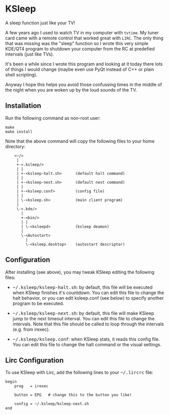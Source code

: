 KSleep
======

A sleep function just like your TV!

A few years ago I used to watch TV in my computer with `tvtime`. My tuner card came with a remote control that worked great with `LIRC`. The only thing that was missing was the "sleep" function so I wrote this very simple KDE/QT4 program to shutdown your computer from the RC at predefied intervals (just like TVs). 

It's been a while since I wrote this program and looking at it today there lots of things I would change (maybe even use PyQt instead of C++ or plain shell scripting). 

Anyway I hope this helps you avoid those confussing times in the middle of the night when you are woken up by the loud sounds of the TV.

Installation
------------

Run the following command as non-root user:
```shell
make
make install
```

Note that the above command will copy the following files to your home
directory:
```
    <~/>
     |
     +-<.ksleep/>
     | |
     | +-<ksleep-halt.sh>      (default halt command)
     | |
     | +-<ksleep-next.sh>      (default next command)
     | |
     | +-<ksleep.conf>         (config file)
     | |
     | \-<ksleep.sh>           (main client program)
     |
     \-<.kde/>
       |
       +-<bin/>
       | |
       | \-<ksleepd>           (ksleep deamon)
       |
       \-<Autostart>
         |
         \-<ksleep.desktop>    (autostart descriptor)
```

Configuration
-------------
After installing (see above), you may tweak KSleep editing the following
files:

- <tt>~/.ksleep/ksleep-halt.sh</tt>: by default, this file will be executed when
  KSleep finishes it's countdown. You can edit this file to change the
  halt behavior, or you can edit ksleep.conf (see below) to specify
  another program to be executed.

- <tt>~/.ksleep/ksleep-next.sh</tt>: by default, this file will make KSleep jump to
  the next timeout interval. You can edit this file to change the
  intervals. Note that this file should be called to loop through the
  intervals (e.g. from irexec).

- <tt>~/.ksleep/ksleep.conf</tt>: when KSleep stats, it reads this config file. You
  can edit this file to change the halt command or the visual settings.

Lirc Configuration
------------------
To use KSleep with Lirc, add the following lines to your <tt>~/.lircrc</tt> file:

    begin
        prog   = irexec

        button = EPG   # change this to the button you like!

        config = ~/.ksleep/ksleep-next.sh
    end
